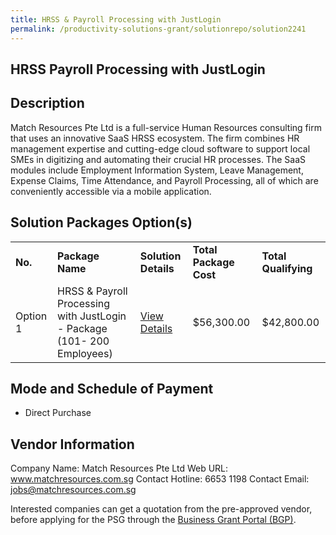 ```yaml
---
title: HRSS & Payroll Processing with JustLogin
permalink: /productivity-solutions-grant/solutionrepo/solution2241
---
```


## HRSS Payroll Processing with JustLogin

## Description

Match Resources Pte Ltd is a full-service Human Resources consulting firm that uses an innovative SaaS HRSS ecosystem. The firm combines HR management expertise and cutting-edge cloud software to support local SMEs in digitizing and automating their crucial HR processes. The SaaS modules include Employment Information System, Leave Management, Expense Claims, Time Attendance, and Payroll Processing, all of which are conveniently accessible via a mobile application.

## Solution Packages Option(s)

<table>
<tr>
<td><b>No.</b></td>
<td><b>Package Name</b></td>
<td><b>Solution Details</b></td>
<td><b>Total Package Cost</b></td>
<td><b>Total Qualifying</b></td>
</tr>
<tr>
<td>Option 1</td>
<td>HRSS & Payroll Processing with JustLogin - Package (101- 200 Employees)</td>
<td><a href='https://www.gobusiness.gov.sg/images/psg/DesensitisedMatchResourcesPayrollAnnex3CRwef27May2021_Part_5.pdf'>View Details</a></td>
<td>$56,300.00</td>
<td>$42,800.00</td>
</tr>
</table>

## Mode and Schedule of Payment

 - Direct Purchase

## Vendor Information

 Company Name: Match Resources Pte Ltd
Web URL: www.matchresources.com.sg
Contact Hotline: 6653 1198
Contact Email: jobs@matchresources.com.sg



Interested companies can get a quotation from the pre-approved vendor, before applying for the PSG through the <a href='https://www.businessgrants.gov.sg/'>Business Grant Portal (BGP)</a>.

<script src="/jquery/resize-tables.js"></script>
